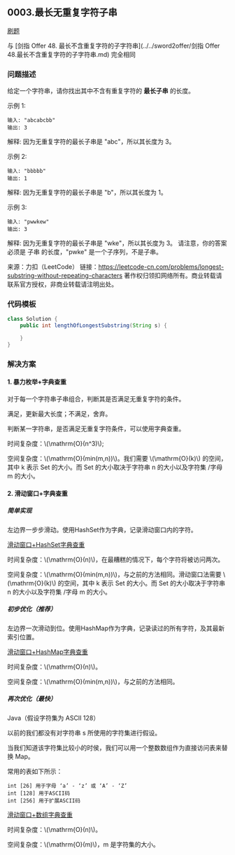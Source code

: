 <script src="https://cdn.bootcss.com/mathjax/2.7.7/MathJax.js?config=TeX-AMS-MML_HTMLorMML"></script>

## 0003.最长无重复字符子串

[刷题](qu0003/solu/Solution.java)

与 [剑指 Offer 48. 最长不含重复字符的子字符串](../../sword2offer/剑指 Offer 48.最长不含重复字符的子字符串.md) 完全相同

### 问题描述

给定一个字符串，请你找出其中不含有重复字符的 **最长子串** 的长度。

示例 1:

```
输入: "abcabcbb"
输出: 3 
```
解释: 因为无重复字符的最长子串是 "abc"，所以其长度为 3。


示例 2:

```
输入: "bbbbb"
输出: 1
```
解释: 因为无重复字符的最长子串是 "b"，所以其长度为 1。


示例 3:

```
输入: "pwwkew"
输出: 3
```
解释: 因为无重复字符的最长子串是 "wke"，所以其长度为 3。
     请注意，你的答案必须是 子串 的长度，"pwke" 是一个子序列，不是子串。


来源：力扣（LeetCode）
链接：https://leetcode-cn.com/problems/longest-substring-without-repeating-characters
著作权归领扣网络所有。商业转载请联系官方授权，非商业转载请注明出处。


### 代码模板

```java
class Solution {
    public int lengthOfLongestSubstring(String s) {

    }
}
```

### 解决方案

#### 1. 暴力枚举+字典查重

对于每一个字符串子串组合，判断其是否满足无重复字符的条件。

满足，更新最大长度；不满足，舍弃。

判断某一字符串，是否满足无重复字符条件，可以使用字典查重。

时间复杂度：\\(\mathrm{O}(n^3)\\);

空间复杂度：\\(\mathrm{O}(min(m,n))\\)。我们需要 \\(\mathrm{O}(k)\\) 的空间，其中 k 表示 Set 的大小。而 Set 的大小取决于字符串 n 的大小以及字符集 /字母 m 的大小。



#### 2. 滑动窗口+字典查重

##### 简单实现

左边界一步步滑动。使用HashSet作为字典，记录滑动窗口内的字符。

[滑动窗口+HashSet字典查重](qu0003/solu2/Solution.java)

时间复杂度：\\(\mathrm{O}(n)\\)，在最糟糕的情况下，每个字符将被访问两次。

空间复杂度：\\(\mathrm{O}(min(m,n))\\)，与之前的方法相同。滑动窗口法需要 \\(\mathrm{O}(k)\\) 的空间，其中 k 表示 Set 的大小。而 Set 的大小取决于字符串 n 的大小以及字符集 /字母 m 的大小。


##### 初步优化（推荐）

左边界一次滑动到位。使用HashMap作为字典，记录读过的所有字符，及其最新索引位置。

[滑动窗口+HashMap字典查重](qu0003/solu3/Solution.java)


时间复杂度：\\(\mathrm{O}(n)\\)。

空间复杂度：\\(\mathrm{O}(min(m,n))\\)，与之前的方法相同。


##### 再次优化（最快）

Java（假设字符集为 ASCII 128）

以前的我们都没有对字符串 s 所使用的字符集进行假设。

当我们知道该字符集比较小的时侯，我们可以用一个整数数组作为直接访问表来替换 Map。

常用的表如下所示：

```
int [26] 用于字母 ‘a’ - ‘z’ 或 ‘A’ - ‘Z’
int [128] 用于ASCII码
int [256] 用于扩展ASCII码
```

[滑动窗口+数组字典查重](qu0003/solu4/Solution.java)

时间复杂度：\\(\mathrm{O}(n)\\)。

空间复杂度：\\(\mathrm{O}(m)\\)，m 是字符集的大小。